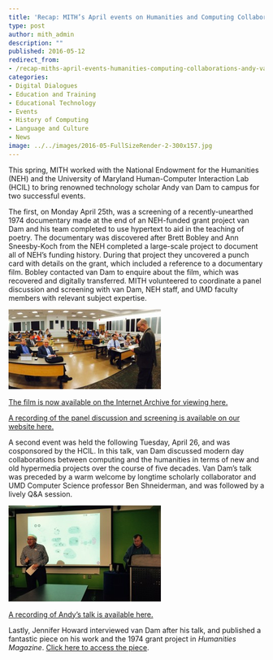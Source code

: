 ```yaml
---
title: 'Recap: MITH’s April events on Humanities and Computing Collaborations with Andy van Dam'
type: post
author: mith_admin
description: ""
published: 2016-05-12
redirect_from: 
- /recap-miths-april-events-humanities-computing-collaborations-andy-van-dam/
categories:
- Digital Dialogues
- Education and Training
- Educational Technology
- Events
- History of Computing
- Language and Culture
- News
image: ../../images/2016-05-FullSizeRender-2-300x157.jpg
---
```

This spring, MITH worked with the National Endowment for the Humanities (NEH) and the University of Maryland Human-Computer Interaction Lab (HCIL) to bring renowned technology scholar Andy van Dam to campus for two successful events.

The first, on Monday April 25th, was a screening of a recently-unearthed 1974 documentary made at the end of an NEH-funded grant project van Dam and his team completed to use hypertext to aid in the teaching of poetry. The documentary was discovered after Brett Bobley and Ann Sneesby-Koch from the NEH completed a large-scale project to document all of NEH’s funding history. During that project they uncovered a punch card with details on the grant, which included a reference to a documentary film. Bobley contacted van Dam to enquire about the film, which was recovered and digitally transferred. MITH volunteered to coordinate a panel discussion and screening with van Dam, NEH staff, and UMD faculty members with relevant subject expertise.

![MITH Director Neil Fraistat welcomes a packed crowd at the Monday April 25th panel and screening](../../images/2016-05-FullSizeRender-2-300x157.jpg)

[The film is now available on the Internet Archive for viewing here.](https://archive.org/details/AndyVanDamHypertextFilm)

[A recording of the panel discussion and screening is available on our website here.](http://mith.umd.edu/research/computer-science-and-the-humanities/)

A second event was held the following Tuesday, April 26, and was cosponsored by the HCIL. In this talk, van Dam discussed modern day collaborations between computing and the humanities in terms of new and old hypermedia projects over the course of five decades. Van Dam’s talk was preceded by a warm welcome by longtime scholarly collaborator and UMD Computer Science professor Ben Shneiderman, and was followed by a lively Q&A session.

![Ben Shneiderman introduces van Dam at the April 26th Digital Dialogue](../../images/2016-05-FullSizeRender-300x189.jpg)

[A recording of Andy’s talk is available here.](http://mith.umd.edu/dialogues/dd-spring-2016-andy-van-dam/)

Lastly, Jennifer Howard interviewed van Dam after his talk, and published a fantastic piece on his work and the 1974 grant project in _Humanities Magazine_. [Click here to access the piece](http://www.neh.gov/humanities/2016/spring/feature/computers-in-english-class-circa-1974).
